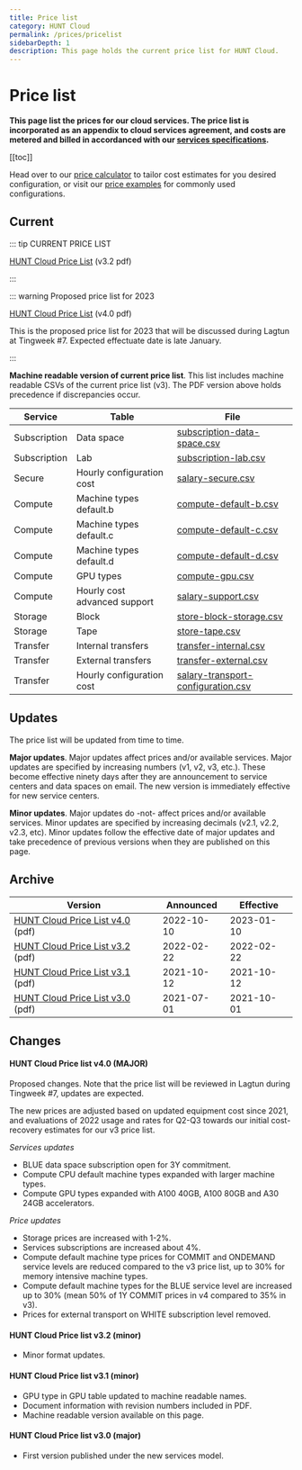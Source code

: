 ```yaml
---
title: Price list
category: HUNT Cloud
permalink: /prices/pricelist
sidebarDepth: 1
description: This page holds the current price list for HUNT Cloud.
---
```


# Price list

**This page list the prices for our cloud services. The price list is incorporated as an appendix to cloud services agreement, and costs are metered and billed in accordanced with our [services specifications](/administer-science/services/specifications).**

[[toc]]

Head over to our [price calculator](/prices/calculator) to tailor cost estimates for you desired configuration, or visit our [price examples](/prices/examples/) for commonly used configurations.


## Current 

::: tip CURRENT PRICE LIST

[HUNT Cloud Price List](https://assets.hdc.ntnu.no/assets/prices/hunt-cloud-price-list-3-2.pdf) (v3.2 pdf)

:::

::: warning Proposed price list for 2023

[HUNT Cloud Price List](https://assets.hdc.ntnu.no/assets/prices/hunt-cloud-price-list-4-0.pdf) (v4.0 pdf)

This is the proposed price list for 2023 that will be discussed during Lagtun at Tingweek #7. Expected effectuate date is late January. 

:::


**Machine readable version of current price list**. This list includes machine readable CSVs of the current price list (v3). The PDF version above holds precedence if discrepancies occur.

| **Service** | **Table** | **File** | 
| - | - | - |
| Subscription | Data space | [subscription-data-space.csv](https://assets.hdc.ntnu.no/assets/prices/v3/subscription-data-space.csv) | 
| Subscription | Lab | [subscription-lab.csv](https://assets.hdc.ntnu.no/assets/prices/v3/subscription-lab.csv) | 
| Secure | Hourly configuration cost | [salary-secure.csv](https://assets.hdc.ntnu.no/assets/prices/v3/salary-secure.csv) | 
| Compute | Machine types default.b | [compute-default-b.csv](https://assets.hdc.ntnu.no/assets/prices/v3/compute-default-b.csv) | 
| Compute | Machine types default.c | [compute-default-c.csv](https://assets.hdc.ntnu.no/assets/prices/v3/compute-default-c.csv) | 
| Compute | Machine types default.d | [compute-default-d.csv](https://assets.hdc.ntnu.no/assets/prices/v3/compute-default-d.csv) | 
| Compute | GPU types | [compute-gpu.csv](https://assets.hdc.ntnu.no/assets/prices/v3/compute-gpu.csv) | 
| Compute | Hourly cost advanced support | [salary-support.csv](https://assets.hdc.ntnu.no/assets/prices/v3/salary-support.csv) | 
| Storage| Block | [store-block-storage.csv](https://assets.hdc.ntnu.no/assets/prices/v3/store-block-storage.csv) | 
| Storage| Tape | [store-tape.csv](https://assets.hdc.ntnu.no/assets/prices/v3/store-tape.csv) | 
| Transfer| Internal transfers | [transfer-internal.csv](https://assets.hdc.ntnu.no/assets/prices/v3/transfer-internal.csv) | 
| Transfer| External transfers | [transfer-external.csv](https://assets.hdc.ntnu.no/assets/prices/v3/transfer-external.csv) | 
| Transfer| Hourly configuration cost | [salary-transport-configuration.csv](https://assets.hdc.ntnu.no/assets/prices/v3/salary-transport-configuration.csv) | 



## Updates

The price list will be updated from time to time. 

**Major updates**. Major updates affect prices and/or available services. Major updates are specified by increasing numbers (v1, v2, v3, etc.). These become effective ninety days after they are announcement to service centers and data spaces on email. The new version is immediately effective for new service centers. 

**Minor updates**. Major updates do -not- affect prices and/or available services. Minor updates are specified by increasing decimals (v2.1, v2.2, v2.3, etc). Minor updates follow the effective date of major updates and take precedence of previous versions when they are published on this page.

## Archive

| **Version** | **Announced** | **Effective** |
| - | - | - |
| [HUNT Cloud Price List v4.0](https://assets.hdc.ntnu.no/assets/prices/hunt-cloud-price-list-4-0.pdf) (pdf) | 2022-10-10 | 2023-01-10 |
| [HUNT Cloud Price List v3.2](https://assets.hdc.ntnu.no/assets/prices/hunt-cloud-price-list-3-2.pdf) (pdf) | 2022-02-22 | 2022-02-22 |
| [HUNT Cloud Price List v3.1](https://assets.hdc.ntnu.no/assets/prices/hunt-cloud-price-list-3-1.pdf) (pdf) | 2021-10-12 | 2021-10-12 |
| [HUNT Cloud Price List v3.0](https://assets.hdc.ntnu.no/assets/prices/hunt-cloud-price-list-3-0.pdf) (pdf) | 2021-07-01 | 2021-10-01 |

## Changes

#### HUNT Cloud Price list v4.0 (MAJOR)

Proposed changes. Note that the price list will be reviewed in Lagtun during Tingweek #7, updates are expected. 

The new prices are adjusted based on updated equipment cost since 2021, and evaluations of 2022 usage and rates for Q2-Q3 towards our initial cost-recovery estimates for our v3 price list. 

*Services updates*

* BLUE data space subscription open for 3Y commitment. 
* Compute CPU default machine types expanded with larger machine types.
* Compute GPU types expanded with A100 40GB, A100 80GB and A30 24GB accelerators.

*Price updates*

* Storage prices are increased with 1-2%.
* Services subscriptions are increased about 4%.
* Compute default machine type prices for COMMIT and ONDEMAND service levels are reduced compared to the v3 price list, up to 30% for memory intensive machine types.
* Compute default machine types for the BLUE service level are increased up to 30% (mean 50% of 1Y COMMIT prices in v4 compared to 35% in v3). 
* Prices for external transport on WHITE subscription level removed.

#### HUNT Cloud Price list v3.2 (minor)

- Minor format updates.

#### HUNT Cloud Price list v3.1 (minor)

- GPU type in GPU table updated to machine readable names.
- Document information with revision numbers included in PDF.
- Machine readable version available on this page.

#### HUNT Cloud Price list v3.0 (major)

- First version published under the new services model.


